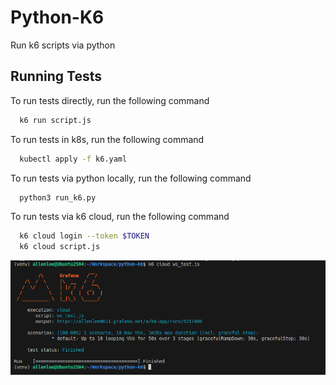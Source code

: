 
# Python-K6

Run k6 scripts via python

## Running Tests

To run tests directly, run the following command

```bash
  k6 run script.js
```

To run tests in k8s, run the following command

```bash
  kubectl apply -f k6.yaml
```

To run tests via python locally, run the following command

```bash
  python3 run_k6.py
```

To run tests via k6 cloud, run the following command

```bash
  k6 cloud login --token $TOKEN
  k6 cloud script.js
```

![alt text](<Screenshot From 2025-08-06 08-54-05.png>)